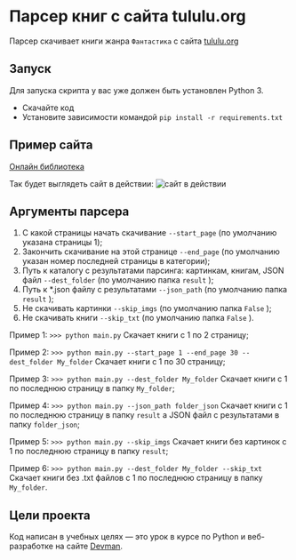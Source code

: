 # Парсер книг с сайта tululu.org
Парсер скачивает книги жанра ```Фантастика``` с сайта [tululu.org](http://tululu.org)

## Запуск
Для запуска скрипта у вас уже должен быть установлен Python 3.

- Скачайте код
- Установите зависимости командой `pip install -r requirements.txt`


## Пример сайта
[Онлайн библиотека](https://canto9112.github.io/Parse-Tululu.org/pages/index1.html)

Так будет выглядеть сайт в действии:
![сайт в действии](https://dvmn.org/filer/canonical/1591343692/665/)


## Аргументы парсера

1. С какой страницы начать скачивание ```--start_page``` (по умолчанию указана страницы 1);
2. Закончить скачивание на этой странице ```--end_page``` (по умолчанию указан номер последней страницы в категории);     
3. Путь к каталогу с результатами парсинга: картинкам, книгам, JSON файл ```--dest_folder``` (по умолчанию папка ```result``` );   
4. Путь к *.json файлу с результатами ```--json_path``` (по умолчанию папка ```result``` );       
5. Не скачивать картинки ```--skip_imgs``` (по умолчанию папка ```False``` );
6. Не скачивать книги ```--skip_txt``` (по умолчанию папка ```False``` ).


Пример 1: ```>>> python main.py``` Скачает книги с 1 по 2 страницу;

Пример 2: ```>>> python main.py --start_page 1 --end_page 30 --dest_folder My_folder``` Скачает книги с 1 по 30 страницу;

Пример 3: ```>>> python main.py --dest_folder My_folder``` Скачает книги с 1 по последнюю страницу в папку ```My_folder```;

Пример 4: ```>>> python main.py --json_path folder_json``` Скачает книги с 1 по последнюю  страницу в папку ```result``` а JSON файл с результатами в папку ```folder_json```;

Пример 5: ```>>> python main.py --skip_imgs``` Скачает книги без картинок с 1 по последнюю  страницу в папку ```result```;

Пример 6: ```>>> python main.py --dest_folder My_folder --skip_txt``` Скачает книги без .txt файлов с 1 по последнюю  страницу в папку ```My_folder```.


## Цели проекта

Код написан в учебных целях — это урок в курсе по Python и веб-разработке на сайте [Devman](https://dvmn.org).
